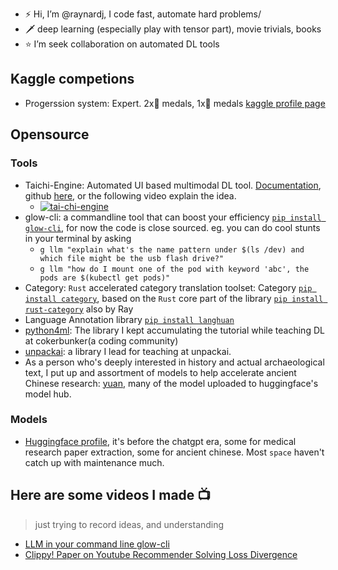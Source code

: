 - ⚡️ Hi, I’m @raynardj, I code fast, automate hard problems/
- 🗡 deep learning (especially play with tensor part), movie trivials, books
- ⭐️ I’m seek collaboration on automated DL tools

## Kaggle competions
* Progerssion system: Expert. 2x🥉 medals, 1x🥈 medals [kaggle profile page](https://www.kaggle.com/raynardj)

## Opensource

### Tools
* Taichi-Engine: Automated UI based multimodal DL tool. [Documentation](https://tai-chi-engine.readthedocs.io/en/latest/), github [here](https://github.com/tcengine/tai-chi/tree/main), or the following video explain the idea.
    * [![tai-chi-engine](https://i.ytimg.com/vi/uIeX0VvLKd4/hqdefault.jpg?sqp=-oaymwEcCNACELwBSFXyq4qpAw4IARUAAIhCGAFwAcABBg==&rs=AOn4CLB3U-0L78ImtgY0T7L_6yzL1GJhSA)](https://www.youtube.com/watch?v=uIeX0VvLKd4)
* glow-cli: a commandline tool that can boost your efficiency [`pip install glow-cli`](https://pypi.org/project/glow-cli/), for now the code is close sourced. eg. you can do cool stunts in your terminal by asking
    * `g llm "explain what's the name pattern under $(ls /dev) and which file might be the usb flash drive?"`
    * `g llm "how do I mount one of the pod with keyword 'abc', the pods are $(kubectl get pods)"`
* Category: `Rust` accelerated category translation toolset: Category [`pip install category`](https://github.com/raynardj/category), based on the `Rust` core part of the library [`pip install rust-category`](https://github.com/raynardj/rust_category) also by Ray
* Language Annotation library [`pip install langhuan`](https://github.com/raynardj/langhuan)
* [python4ml](https://github.com/raynardj/python4ml/tree/main): The library I kept accumulating the tutorial while teaching DL at cokerbunker(a coding community)
* [unpackai](https://github.com/unpackAI/unpackai): a library I lead for teaching at unpackai.
* As a person who's deeply interested in history and actual archaeological text, I put up and assortment of models to help accelerate ancient Chinese research: [yuan](https://github.com/raynardj/yuan), many of the model uploaded to huggingface's model hub.

### Models
* [Huggingface profile](https://huggingface.co/raynardj), it's before the chatgpt era, some for medical research paper extraction, some for ancient chinese. Most `space` haven't catch up with maintenance much.

## Here are some videos I made 📺
> just trying to record ideas, and understanding
* [LLM in your command line glow-cli](https://www.youtube.com/watch?v=FxzfxZ6MHWQ)
* [Clippy! Paper on Youtube Recommender Solving Loss Divergence](https://www.youtube.com/watch?v=tnA5AVCGKZU)


